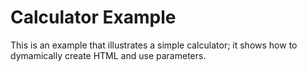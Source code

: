 # Calculator Example

This is an example that illustrates a simple calculator; it shows how to
dymamically create HTML and use parameters.
